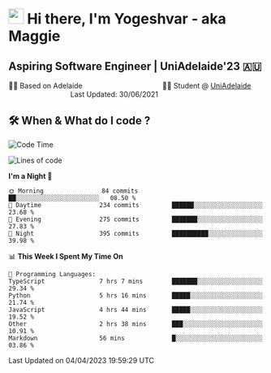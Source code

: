 <h1><img src="https://emojis.slackmojis.com/emojis/images/1531849430/4246/blob-sunglasses.gif?1531849430" width="30"/> Hi there, I'm Yogeshvar - aka Maggie</h1>

## Aspiring Software Engineer | UniAdelaide'23 🇦🇺  
🏂🏻  Based on Adelaide &nbsp;&nbsp;&nbsp;&nbsp;&nbsp;&nbsp;&nbsp;&nbsp;&nbsp;&nbsp;&nbsp;&nbsp;&nbsp;&nbsp;&nbsp;&nbsp;&nbsp;&nbsp;&nbsp;&nbsp;&nbsp;&nbsp;&nbsp;&nbsp;&nbsp;&nbsp;&nbsp;&nbsp;&nbsp;&nbsp;&nbsp;&nbsp;&nbsp;&nbsp;&nbsp;&nbsp;&nbsp;&nbsp;&nbsp;👨‍💻 Student @ [UniAdelaide](https://www.adelaide.edu.au)   &nbsp;&nbsp;&nbsp;&nbsp;&nbsp;&nbsp;&nbsp;&nbsp;&nbsp;&nbsp;&nbsp;&nbsp;&nbsp;&nbsp;&nbsp;&nbsp;&nbsp;&nbsp;&nbsp;&nbsp;&nbsp;&nbsp;&nbsp;&nbsp;&nbsp;&nbsp;&nbsp;&nbsp;&nbsp;&nbsp;&nbsp;Last Updated: 30/06/2021

## 🛠 When & What do I code ?  

<!--START_SECTION:waka-->
![Code Time](http://img.shields.io/badge/Code%20Time-2%2C067%20hrs%202%20mins-blue)

![Lines of code](https://img.shields.io/badge/From%20Hello%20World%20I%27ve%20Written-3.5%20million%20lines%20of%20code-blue)

**I'm a Night 🦉** 

```text
🌞 Morning                84 commits          ██░░░░░░░░░░░░░░░░░░░░░░░   08.50 % 
🌆 Daytime                234 commits         ██████░░░░░░░░░░░░░░░░░░░   23.68 % 
🌃 Evening                275 commits         ███████░░░░░░░░░░░░░░░░░░   27.83 % 
🌙 Night                  395 commits         ██████████░░░░░░░░░░░░░░░   39.98 % 
```


📊 **This Week I Spent My Time On** 

```text
💬 Programming Languages: 
TypeScript               7 hrs 7 mins        ███████░░░░░░░░░░░░░░░░░░   29.34 % 
Python                   5 hrs 16 mins       █████░░░░░░░░░░░░░░░░░░░░   21.74 % 
JavaScript               4 hrs 44 mins       █████░░░░░░░░░░░░░░░░░░░░   19.52 % 
Other                    2 hrs 38 mins       ███░░░░░░░░░░░░░░░░░░░░░░   10.91 % 
Markdown                 56 mins             █░░░░░░░░░░░░░░░░░░░░░░░░   03.86 % 
```


 Last Updated on 04/04/2023 19:59:29 UTC
<!--END_SECTION:waka-->
